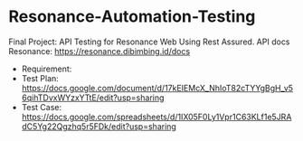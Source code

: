 # Resonance-Automation-Testing
Final Project: API Testing for Resonance Web Using Rest Assured.
API docs Resonance: https://resonance.dibimbing.id/docs

- Requirement: 
- Test Plan: https://docs.google.com/document/d/17kEIEMcX_NhIoT82cTYYgBgH_v56qihTDvxWYzxYTtE/edit?usp=sharing 
- Test Case: https://docs.google.com/spreadsheets/d/1IX05F0Ly1Vpr1C63KLf1e5JRAdC5Yg22Qgzhq5r5FDk/edit?usp=sharing


